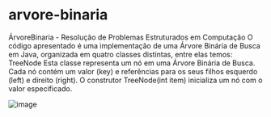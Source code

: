 # arvore-binaria
ÁrvoreBinaria - Resolução de Problemas Estruturados em Computação
O código apresentado é uma implementação de uma Árvore Binária de Busca em Java, organizada em quatro classes distintas, entre elas temos:
TreeNode
Esta classe representa um nó em uma Árvore Binária de Busca. Cada nó contém um valor (key) e referências para os seus filhos esquerdo (left) e direito (right). O construtor TreeNode(int item) inicializa um nó com o valor especificado.

![image](https://github.com/EdMussi/arvore-binaria/assets/107810558/633cc8b0-e382-4547-affc-231790d6fe5b)
